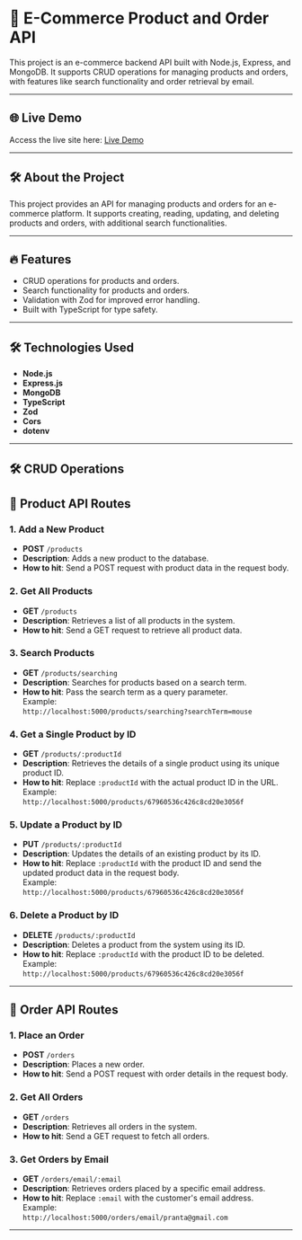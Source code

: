 # 🛒 E-Commerce Product and Order API  

This project is an e-commerce backend API built with Node.js, Express, and MongoDB. It supports CRUD operations for managing products and orders, with features like search functionality and order retrieval by email.

---

## 🌐 Live Demo  
Access the live site here: [Live Demo](https://assignment-2-pi-pink.vercel.app/)

---

## 🛠️ About the Project  
This project provides an API for managing products and orders for an e-commerce platform. It supports creating, reading, updating, and deleting products and orders, with additional search functionalities.

---

## 🔥 Features  
- CRUD operations for products and orders.  
- Search functionality for products and orders.  
- Validation with Zod for improved error handling.  
- Built with TypeScript for type safety.  

---

## 🛠️ Technologies Used  
- **Node.js**  
- **Express.js**  
- **MongoDB**  
- **TypeScript**  
- **Zod**  
- **Cors**  
- **dotenv**  

---

## 🛠️ CRUD Operations

## 🚀 Product API Routes

### **1. Add a New Product**
- **POST** `/products`
- **Description**: Adds a new product to the database.
- **How to hit**: Send a POST request with product data in the request body.
  
### **2. Get All Products**
- **GET** `/products`
- **Description**: Retrieves a list of all products in the system.
- **How to hit**: Send a GET request to retrieve all product data.

### **3. Search Products**
- **GET** `/products/searching`
- **Description**: Searches for products based on a search term.
- **How to hit**: Pass the search term as a query parameter.  
  Example:  
  `http://localhost:5000/products/searching?searchTerm=mouse`

### **4. Get a Single Product by ID**
- **GET** `/products/:productId`
- **Description**: Retrieves the details of a single product using its unique product ID.
- **How to hit**: Replace `:productId` with the actual product ID in the URL.  
  Example:  
  `http://localhost:5000/products/67960536c426c8cd20e3056f`

### **5. Update a Product by ID**
- **PUT** `/products/:productId`
- **Description**: Updates the details of an existing product by its ID.
- **How to hit**: Replace `:productId` with the product ID and send the updated product data in the request body.  
  Example:  
  `http://localhost:5000/products/67960536c426c8cd20e3056f`

### **6. Delete a Product by ID**
- **DELETE** `/products/:productId`
- **Description**: Deletes a product from the system using its ID.
- **How to hit**: Replace `:productId` with the product ID to be deleted.  
  Example:  
  `http://localhost:5000/products/67960536c426c8cd20e3056f`

---

## 🛒 Order API Routes

### **1. Place an Order**
- **POST** `/orders`
- **Description**: Places a new order.
- **How to hit**: Send a POST request with order details in the request body.

### **2. Get All Orders**
- **GET** `/orders`
- **Description**: Retrieves all orders in the system.
- **How to hit**: Send a GET request to fetch all orders.

### **3. Get Orders by Email**
- **GET** `/orders/email/:email`
- **Description**: Retrieves orders placed by a specific email address.
- **How to hit**: Replace `:email` with the customer's email address.  
  Example:  
  `http://localhost:5000/orders/email/pranta@gmail.com`

---
